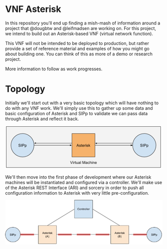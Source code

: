 # VNF Asterisk

In this repository you'll end up finding a mish-mash of information around a
project that @dougbtw and @leifmadsen are working on. For this project, we
intend to build out an Asterisk-based VNF (virtual network function).

This VNF will not be intended to be deployed to production, but rather provide
a set of reference material and examples of how you might go about building
one. You can think of this as more of a demo or research project.

More information to follow as work progresses.

# Topology

Initially we'll start out with a very basic topology which will have nothing to
do with any VNF work. We'll simply use this to gather up some data and basic
configuration of Asterisk and SIPp to validate we can pass data through
Asterisk and reflect it back.

![basic_topology][basic_topology]

We'll then move into the first phase of development where our Asterisk machines
will be instantiated and configured via a controller. We'll make use of the
Asterisk REST Interface (ARI) and sorcery in order to push all configuration
information to Asterisk with very little pre-configuration.

![controlled_asterisk][controlled_asterisk]

[basic_topology]: images/basic_topology.png
[controlled_asterisk]: images/controlled_asterisk.png

